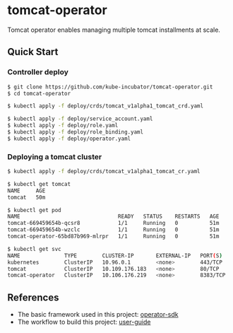 # tomcat-operator

Tomcat operator enables managing multiple tomcat installments at scale.

## Quick Start

### Controller deploy

```sh
$ git clone https://github.com/kube-incubator/tomcat-operator.git
$ cd tomcat-operator

$ kubectl apply -f deploy/crds/tomcat_v1alpha1_tomcat_crd.yaml

$ kubectl apply -f deploy/service_account.yaml
$ kubectl apply -f deploy/role.yaml
$ kubectl apply -f deploy/role_binding.yaml
$ kubectl apply -f deploy/operator.yaml
```

### Deploying a tomcat cluster

```sh
$ kubectl apply -f deploy/crds/tomcat_v1alpha1_tomcat_cr.yaml
```

```sh
$ kubectl get tomcat
NAME     AGE
tomcat   50m

$ kubectl get pod
NAME                               READY   STATUS    RESTARTS   AGE
tomcat-669459654b-qcsr8            1/1     Running   0          51m
tomcat-669459654b-wzclc            1/1     Running   0          51m
tomcat-operator-65bd87b969-mlrpr   1/1     Running   0          51m

$ kubectl get svc
NAME              TYPE        CLUSTER-IP       EXTERNAL-IP   PORT(S)    AGE
kubernetes        ClusterIP   10.96.0.1        <none>        443/TCP    54m
tomcat            ClusterIP   10.109.176.183   <none>        80/TCP     52m
tomcat-operator   ClusterIP   10.106.176.219   <none>        8383/TCP   52m
```

## References

- The basic framework used in this project: [operator-sdk](https://github.com/operator-framework/operator-sdk)
- The workflow to build this project: [user-guide](https://github.com/operator-framework/operator-sdk/blob/master/doc/user-guide.md)